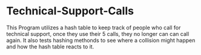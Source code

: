 # Technical-Support-Calls
This Program utilizes a hash table to keep track of people who call for technical support, once they use their 5 calls, they no longer can
can call again. It also tests hashing methonds to see where a collision might happen and how the hash table reacts to it.

